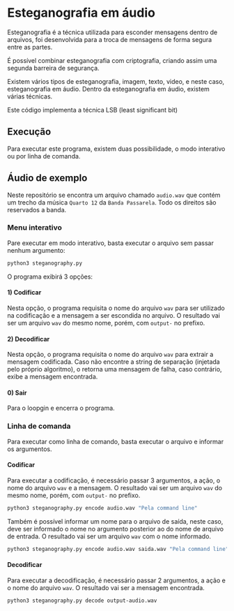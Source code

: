 # Esteganografia em áudio

Esteganografia é a técnica utilizada para esconder mensagens dentro de arquivos, foi desenvolvida para a troca de mensagens de forma segura entre as partes.

É possível combinar esteganografia com criptografia, criando assim uma segunda barreira de segurança.

Existem vários tipos de esteganografia, imagem, texto, video, e neste caso, esteganografia em áudio. Dentro da esteganografia em áudio, existem várias técnicas.

Este código implementa a técnica LSB (least significant bit)

## Execução

Para executar este programa, existem duas possibilidade, o modo interativo ou por linha de comanda.

## Áudio de exemplo

Neste repositório se encontra um arquivo chamado `audio.wav` que contém um trecho da música `Quarto 12` da `Banda Passarela`. Todo os direitos são reservados a banda.

### Menu interativo

Pare executar em modo interativo, basta executar o arquivo sem passar nenhum argumento:
```bash
python3 steganography.py
```

O programa exibirá 3 opções:

#### 1) Codificar

Nesta opção, o programa requisita o nome do arquivo `wav` para ser utilizado na codificação e a mensagem a ser escondida no arquivo. O resultado vai ser um arquivo `wav` do mesmo nome, porém, com `output-` no prefixo.

#### 2) Decodificar

Nesta opção, o programa requisita o nome do arquivo `wav` para extrair a mensagem codificada. Caso não encontre a string de separação (injetada pelo próprio algoritmo), o retorna uma mensagem de falha, caso contrário, exibe a mensagem encontrada.

#### 0) Sair

Para o loopgin e encerra o programa.

### Linha de comanda

Para executar como linha de comando, basta executar o arquivo e informar os argumentos.

#### Codificar

Para executar a codificação, é necessário passar 3 argumentos, a ação, o nome do arquivo `wav` e a mensagem. O resultado vai ser um arquivo `wav` do mesmo nome, porém, com `output-` no prefixo.

```bash
python3 steganography.py encode audio.wav "Pela command line"
```
Também é possível informar um nome para o arquivo de saída, neste caso, deve ser informado o nome no argumento posterior ao do nome de arquivo de entrada. O resultado vai ser um arquivo `wav` com o nome informado.

```bash
python3 steganography.py encode audio.wav saida.wav "Pela command line"
```

#### Decodificar

Para executar a decodificação, é necessário passar 2 argumentos, a ação e o nome do arquivo `wav`. O resultado vai ser a mensagem encontrada.

```bash
python3 steganography.py decode output-audio.wav
```